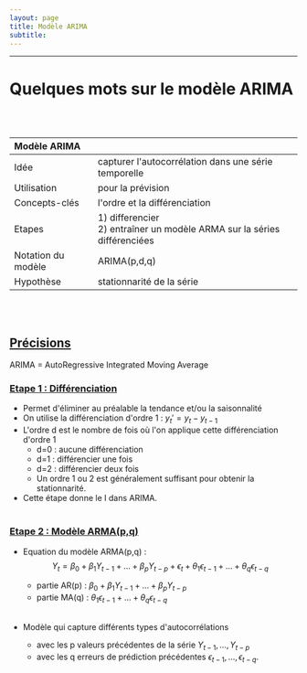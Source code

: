 ```yaml
---
layout: page
title: Modèle ARIMA
subtitle: 
---
```


---

# Quelques mots sur le modèle ARIMA

<br/><br/>

|Modèle ARIMA||
|:-----------------|:------------------------------------------------------------------------------------------|
|Idée              |capturer l'autocorrélation dans une série temporelle                                        |
|Utilisation       |pour la prévision                                                                                  |
|Concepts-clés     |l'ordre et la différenciation                                                              |
|Etapes            |1) differencier <br/> 2) entraîner un modèle ARMA sur la séries différenciées              |
|Notation du modèle|ARIMA(p,d,q)                                                                               |
|Hypothèse         |stationnarité de la série                                                                   |

<br/><br/>

## <u>Précisions</u>

ARIMA = AutoRegressive Integrated Moving Average

### <u>Etape 1 : Différenciation</u>
* Permet d'éliminer au préalable la tendance et/ou la saisonnalité
* On utilise la différenciation d'ordre 1 : $y_t' = y_t - y_{t-1}$
* L'ordre d est le nombre de fois où l'on applique cette différenciation d'ordre 1
    * d=0 : aucune différenciation
    * d=1 : différencier une fois
    * d=2 : différencier deux fois
    * Un ordre 1 ou 2 est généralement suffisant pour obtenir la stationnarité.
* Cette étape donne le I dans ARIMA. 
<br/><br/>

### <u>Etape 2 : Modèle ARMA(p,q)</u>

* Equation du modèle ARMA(p,q) : 
$$Y_t = \beta_0 + \beta_1 Y_{t-1} + \dots + \beta_p Y_{t-p} + \epsilon_t + \theta_1 \epsilon_{t-1} + \dots + \theta_q \epsilon_{t-q}$$ 
    * partie AR(p) : $\beta_0 + \beta_1 Y_{t-1} + \dots + \beta_p Y_{t-p}$ 
    * partie MA(q) : $\theta_1 \epsilon_{t-1} + \dots + \theta_q \epsilon_{t-q}$ <br/><br/>
    
* Modèle qui capture différents types d'autocorrélations 
    * avec les p valeurs précédentes de la série $Y_{t-1}, \dots, Y_{t-p}$ 
    * avec les q erreurs de prédiction précédentes $\epsilon_{t-1}, \dots, \epsilon_{t-q}$. 

